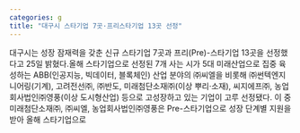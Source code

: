 ```yaml
---
categories: g
title: "대구시 스타기업 7곳·프리스타기업 13곳 선정"
---
```

대구시는 성장 잠재력을 갖춘 신규 스타기업 7곳과 프리(Pre)-스타기업 13곳을 선정했다고 25일 밝혔다.올해 스타기업으로 선정된 7개 사는 시가 5대 미래산업으로 집중 육성하는 ABB(인공지능, 빅데이터, 블록체인) 산업 분야의 ㈜씨엘을 비롯해 ㈜썬텍엔지니어링(기계), 고려전선㈜, ㈜반도, 미래첨단소재㈜(이상 뿌리·소재), 씨지에프㈜, 농업회사법인㈜영풍(이상 도시형산업) 등으로 고성장하고 있는 기업이 고루 선정됐다. 이 중 미래첨단소재㈜, ㈜씨엘, 농업회사법인㈜영풍은 Pre-스타기업으로 성장 단계별 지원을 받아 올해 스타기업으로